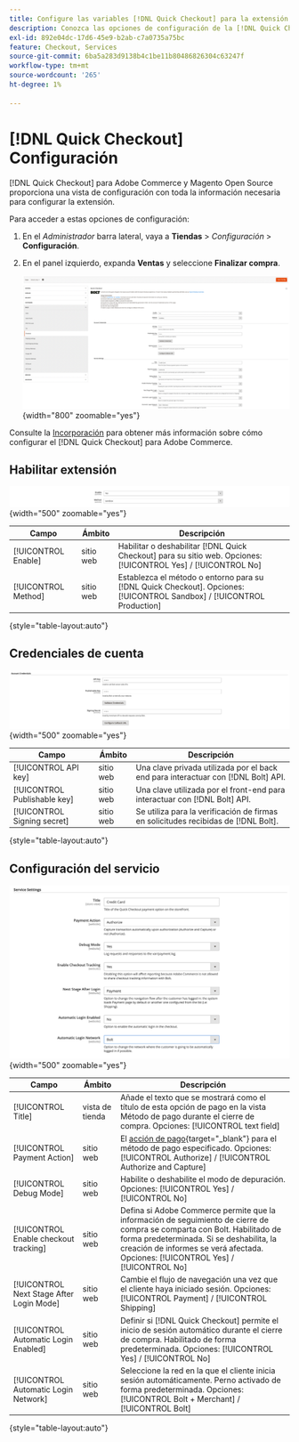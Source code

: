 ```yaml
---
title: Configure las variables [!DNL Quick Checkout] para la extensión de Adobe Commerce
description: Conozca las opciones de configuración de la [!DNL Quick Checkout] y cómo incorporar y configurar correctamente la extensión de.
exl-id: 892e04dc-17d6-45e9-b2ab-c7a0735a75bc
feature: Checkout, Services
source-git-commit: 6ba5a283d9138b4c1be11b80486826304c63247f
workflow-type: tm+mt
source-wordcount: '265'
ht-degree: 1%

---
```


# [!DNL Quick Checkout] Configuración

[!DNL Quick Checkout] para Adobe Commerce y Magento Open Source proporciona una vista de configuración con toda la información necesaria para configurar la extensión.

Para acceder a estas opciones de configuración:

1. En el _Administrador_ barra lateral, vaya a **Tiendas** > _Configuración_ > **Configuración**.
1. En el panel izquierdo, expanda **Ventas** y seleccione **Finalizar compra**.

   ![Cierre de compra rápido](assets/config-new-logo-view.png){width="800" zoomable="yes"}

Consulte la [Incorporación](../quick-checkout/onboarding.md) para obtener más información sobre cómo configurar el [!DNL Quick Checkout] para Adobe Commerce.

## Habilitar extensión

![Cierre de compra rápido](assets/enable-method.png){width="500" zoomable="yes"}

| Campo | Ámbito | Descripción |
|---|---|---|
| [!UICONTROL Enable] | sitio web | Habilitar o deshabilitar [!DNL Quick Checkout] para su sitio web. Opciones: [!UICONTROL Yes] / [!UICONTROL No] |
| [!UICONTROL Method] | sitio web | Establezca el método o entorno para su [!DNL Quick Checkout]. Opciones: [!UICONTROL Sandbox] / [!UICONTROL Production] |

{style="table-layout:auto"}

## Credenciales de cuenta

![Cierre de compra rápido](assets/account-creds.png){width="500" zoomable="yes"}

| Campo | Ámbito | Descripción |
|---|---|---|
| [!UICONTROL API key] | sitio web | Una clave privada utilizada por el back end para interactuar con [!DNL Bolt] API. |
| [!UICONTROL Publishable key] | sitio web | Una clave utilizada por el front-end para interactuar con [!DNL Bolt] API. |
| [!UICONTROL Signing secret] | sitio web | Se utiliza para la verificación de firmas en solicitudes recibidas de [!DNL Bolt]. |

{style="table-layout:auto"}

## Configuración del servicio

![Cierre de compra rápido](assets/service-settings.png){width="500" zoomable="yes"}

| Campo | Ámbito | Descripción |
|---|---|---|
| [!UICONTROL Title] | vista de tienda | Añade el texto que se mostrará como el título de esta opción de pago en la vista Método de pago durante el cierre de compra. Opciones: [!UICONTROL text field] |
| [!UICONTROL Payment Action] | sitio web | El [acción de pago](https://docs.magento.com/user-guide/configuration/sales/payment-methods.html#payment-actions){target="_blank"} para el método de pago especificado. Opciones: [!UICONTROL Authorize] / [!UICONTROL Authorize and Capture] |
| [!UICONTROL Debug Mode] | sitio web | Habilite o deshabilite el modo de depuración. Opciones: [!UICONTROL Yes] / [!UICONTROL No] |
| [!UICONTROL Enable checkout tracking] | sitio web | Defina si Adobe Commerce permite que la información de seguimiento de cierre de compra se comparta con Bolt. Habilitado de forma predeterminada. Si se deshabilita, la creación de informes se verá afectada. Opciones: [!UICONTROL Yes] / [!UICONTROL No] |
| [!UICONTROL Next Stage After Login Mode] | sitio web | Cambie el flujo de navegación una vez que el cliente haya iniciado sesión. Opciones: [!UICONTROL Payment] / [!UICONTROL Shipping] |
| [!UICONTROL Automatic Login Enabled] | sitio web | Definir si [!DNL Quick Checkout] permite el inicio de sesión automático durante el cierre de compra. Habilitado de forma predeterminada. Opciones: [!UICONTROL Yes] / [!UICONTROL No] |
| [!UICONTROL Automatic Login Network] | sitio web | Seleccione la red en la que el cliente inicia sesión automáticamente. Perno activado de forma predeterminada. Opciones: [!UICONTROL Bolt + Merchant] / [!UICONTROL Bolt] |

{style="table-layout:auto"}
